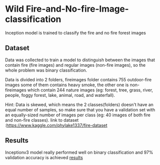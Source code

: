 # Wild Fire-and-No-fire-Image-classification
Inception model is trained to classify the fire and no fire forest images

## Dataset
Data was collected to train a model to distinguish between the images that contain fire (fire images) and regular images (non-fire images), so the whole problem was binary classification.

Data is divided into 2 folders, fireimages folder contains 755 outdoor-fire images some of them contains heavy smoke, the other one is non-fireimages which contain 244 nature images (eg: forest, tree, grass, river, people, foggy forest, lake, animal, road, and waterfall).

Hint: Data is skewed, which means the 2 classes(folders) doesn't have an equal number of samples, so make sure that you have a validation set with an equally-sized number of images per class (eg: 40 images of both fire and non-fire classes).
link to dataset :https://www.kaggle.com/phylake1337/fire-dataset

## Results
Inceptionv3 model really performed well on binary classification and 97% validation accuracy is achieved
[results](https://github.com/nb20593/Fire-and-No-fire-Image-classification/blob/main/Loss%20vs%20Accuracy.png)
